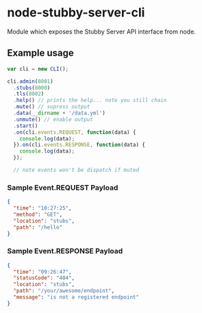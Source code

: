 # node-stubby-server-cli
Module which exposes the Stubby Server API interface from node.

## Example usage
```javascript
var cli = new CLI();

cli.admin(8001)
  .stubs(8000)
  .tls(8002)
  .help() // prints the help... note you still chain
  .mute() // supress output
  .data(__dirname + '/data.yml')
  .unmute() // enable output
  .start()
  .on(cli.events.REQUEST, function(data) {
    console.log(data);
  }).on(cli.events.RESPONSE, function(data) {
    console.log(data);
  });

  // note events won't be dispatch if muted
```

### Sample Event.REQUEST Payload 
```json
{ 
  "time": "10:27:25",
  "method": "GET",
  "location": "stubs",
  "path": "/hello"
}
```

### Sample Event.RESPONSE Payload 
```json
{
  "time": "09:26:47",
  "statusCode": "404",
  "location": "stubs",
  "path": "/your/awesome/endpoint",
  "message": "is not a registered endpoint"
}
```